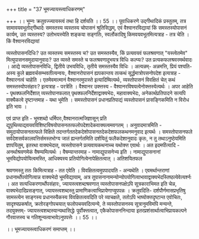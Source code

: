 +++
title = "37 भूमज्यायस्त्वाधिकरणम्"

+++
।। भूम्नः क्रतुवज्ज्यायस्त्वं तथा हि दर्शयति ।। 55 ।। पूवाधिकरणे उद्गीथादिकं प्रस्तुतम्, तत्र सामावयवभूतोद्गीथादेः समस्तस्य व्यस्तस्य चोपासनं श्रुतिसिद्धम्, एवं वैश्वानरविद्यायां किं समस्तस्योपासनं कार्यम्, उत व्यस्तस्य? उतोभयस्येति शङ्कया सङ्गतिः, स्वर्लोकादिषु किमवयवभूतमित्यत्राह - तत्र चेति । किं वैश्वानरविद्यायां

व्यस्तोपासनदिधिः? उत व्यस्तस्य समस्तस्य च? उत समस्तस्यैव, किं प्रत्यवयवं फलश्रवणात् "यस्त्वेतमेव" मित्युपासनसमुदायानुवादः? उत व्यस्ते समस्ते च फलश्रवणादुभयत्र विधिः कल्प्यः? उत प्रत्यकफलश्रवरमर्थवादः । आद्ये व्यस्तोपासनविधिः, द्वितीये उभयविधिः, तृतीये समस्तस्यैव विधिः । अत्यन्नम्- अन्नमत्ति, प्रियं पश्यति- अस्य कुले ब्रह्मवर्चसम्भवतीत्यन्वयः, वैश्वानरोपासनं ह्यपकान्तय तत्कथं सूर्द्धमात्रोपसनोपदेश इत्यत्राह - वैश्वारनत्वं चाहेति । एतमेवमात्मानं वैश्वानरमुपास्ते इत्यादिष्वित्यर्थः, व्यस्तोपासनं विवक्षितं चेत् कथं समस्तस्योपसंहारः? इत्यत्राह - परत्रेति । वैश्वानर उक्त्तस्य - वैश्वानरविषयत्वेनोक्त्तस्येत्यर्थः । अपर आहेति - पृथक्फलनिर्देशात् व्यस्तोपानफलात् पृथक्फलनिर्देशाद्वाक्यभेदः, महावाक्यभेदः, अनेकार्थप्रतिपादने सत्यपि वाक्यैकत्वे दृष्टान्तमाह - यथा भूमेति । समस्तोपासनं प्रधानप्रतिपाद्यं व्यस्तोपासनं प्रासङ्गिकमिति न विरोध इति भावः ।

एवं प्राप्त इति - भूमशब्दो धर्मिपरः,वैश्वानरात्मजिज्ञासून् प्रति द्युपृथिव्याद्यवयवविशिष्टविषयोपासनतत्फलोपदेशादेकवाक्यत्वमवगतम् । अनुवादमात्रमिति - समुदायोपासनतत्फले विक्षिते तदन्तर्गततदेकदेशोपासनतदेकदेशफलकथनमनुवाद इत्यर्थः । समस्तोपासनफले सर्वदेशसर्वकालवत्तिर्समस्तभोग्य जातं ह्यन्तर्गतमिति दर्शयितुं फलैकदेशानुवादः कृतः, न तु तथाऽनुष्ठेयमिति ज्ञापयितुम्, इतरथा वाक्यभेदात्, व्यस्तोपासने प्रत्यवायकथनाच्च यथोक्त्त एवार्थः । अत इदमपीत्यादि - अनर्थाश्रवणमेकं वैषम्यमित्यर्थः । वैषम्यान्तरमाह - नामाद्युपासनेभ्य इति । नामाद्युपासनानां भूमविद्योपयोयित्वमस्ति, आधिक्यस्य प्रतियोगित्वेनापेक्षितत्वात् । अतिशयितफल

श्रवणमस्तु ततः किमित्यत्राह - तत एवेति । विवक्षितत्वमुपपादयति - अन्यथेति । एवमर्थान्तराणां प्रधानार्थोपयोगित्वान्न वाक्यभेदो भूमविद्यायाम्, अत्र तूपासनानामन्योन्योपयोगित्वाभावाद्वाक्यभेदस्तिष्ठत्येवेत्यर्श्नः । अत सत्यधिकरणार्थोपसंहारः, ज्यायस्त्वशब्दश्रवणात् व्यस्तोपासनपक्षेऽपि सूत्रकाराभिमत इति चेन्न, वाक्यभेदादिप्रसङ्गात्, ज्यायस्त्वशब्दस्तु प्रामाणिकत्वाभिप्रायेणाप्युपपन्नः । क्रतुवदिति- दर्शपौर्णमासप्रभृतिषु सामस्त्येन साङ्गस्य प्रधानस्यैकस्य विवक्षितत्ववदिति परे व्याचक्षते, ततोऽपि भाष्योक्त्तदृष्टान्त एवोचितः, सादृश्यप्रकर्षात्, क्रतोरङ्गोपचयात् फलोपचयवदित्यन्ये, ते व्यस्तोपासनस्य सूत्रानुमविमपि मन्यन्ते, तदयुक्त्तम्- ज्यायस्त्वशब्दस्यान्यथासिद्धेः पूर्वोक्त्तत्वात्, एकैकोपासननिन्दाया इतरप्रशंसार्थात्वाभिप्रायकल्पने गौरवात्तस्य च गतिशून्यत्वाभावेऽनुपपत्तेः ।। 55 ।।

।। भूमज्यायस्त्वाधिकरणं समाप्तम् ।।

